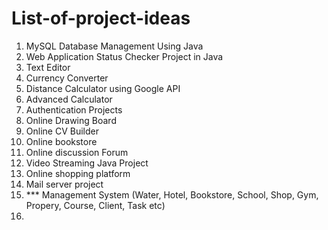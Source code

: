# List-of-project-ideas

1. MySQL Database Management Using Java
2. Web Application Status Checker Project in Java
3. Text Editor
4. Currency Converter
5. Distance Calculator using Google API
6. Advanced Calculator
7. Authentication Projects
8. Online Drawing Board
9. Online CV Builder
10. Online bookstore
11. Online discussion Forum
12. Video Streaming Java Project
13. Online shopping platform
14. Mail server project
15. *** Management System (Water, Hotel, Bookstore, School, Shop, Gym, Propery, Course, Client, Task etc)
16. 
